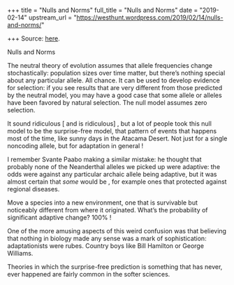 +++
title = "Nulls and Norms"
full_title = "Nulls and Norms"
date = "2019-02-14"
upstream_url = "https://westhunt.wordpress.com/2019/02/14/nulls-and-norms/"

+++
Source: [here](https://westhunt.wordpress.com/2019/02/14/nulls-and-norms/).

Nulls and Norms

The neutral theory of evolution assumes that allele frequencies change
stochastically: population sizes over time matter, but there’s nothing
special about any particular allele. All chance. It can be used to
develop evidence for selection: if you see results that are very
different from those predicted by the neutral model, you may have a good
case that some allele or alleles have been favored by natural
selection. The null model assumes zero selection.

It sound ridiculous \[ and is ridiculous\] , but a lot of people took
this null model to be the surprise-free model, that pattern of events
that happens most of the time, like sunny days in the Atacama Desert.
Not just for a single noncoding allele, but for  adaptation in
general !

I remember Svante Paabo making a similar mistake: he thought that
probably none of the Neanderthal alleles we picked up were adaptive: the
odds were against any particular archaic allele being adaptive, but it
was almost certain that *some* would be , for example ones that
protected against regional diseases.

Move a species into a new environment, one that is survivable but
noticeably different from where it originated. What’s the probability
of significant adaptive change? 100% !

One of the more amusing aspects of this weird confusion was that
believing that nothing in biology made any sense was a mark of
sophistication: adaptationists were rubes. Country boys like Bill
Hamilton or George Williams.

Theories in which the surprise-free prediction is something that has
never, ever happened are fairly common in the softer sciences.















